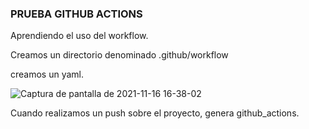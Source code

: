 ### PRUEBA GITHUB ACTIONS

Aprendiendo el uso del workflow.

Creamos un directorio denominado .github/workflow

creamos un yaml.

![Captura de pantalla de 2021-11-16 16-38-02](https://user-images.githubusercontent.com/62303274/142016397-0ed727a8-5579-4bd8-bf82-776ca6874a68.png)

Cuando realizamos un push sobre el proyecto, genera github_actions.

